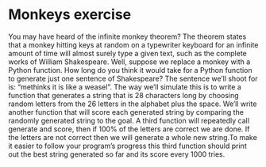 # Monkeys exercise
 You may have heard of the infinite monkey theorem? The theorem states that
a monkey hitting keys at random on a typewriter keyboard for an infinite amount
of time will almost surely type a given text, such as the complete works of
William Shakespeare. Well, suppose we replace a monkey with a Python function.
How long do you think it would take for a Python function to generate just one
sentence of Shakespeare? The sentence we’ll shoot for is: “methinks it is like
a weasel”.
 The way we’ll simulate this is to write a function that generates a string
that is 28 characters long by choosing random letters from the 26 letters in
the alphabet plus the space. We’ll write another function that will score each
generated string by comparing the randomly generated string to the goal.
 A third function will repeatedly call generate and score, then if 100% of
the letters are correct we are done. If the letters are not correct then we
will generate a whole new string.To make it easier to follow your program’s
progress this third function should print out the best string generated so far
and its score every 1000 tries.

